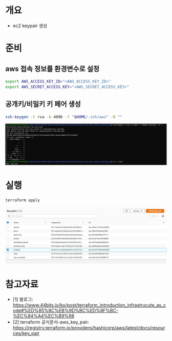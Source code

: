 # 개요
* ec2 keypair 생성

# 준비
## aws 접속 정보를 환경변수로 설정
```sh
export AWS_ACCESS_KEY_ID="<AWS_ACCESS_KEY_ID>"
export AWS_SECRET_ACCESS_KEY="<AWS_SECRET_ACCESS_KEY>"
```

## 공개키/비밀키 키 페어 생성
```sh
ssh-keygen -t rsa -b 4096 -f "$HOME/.ssh/aws" -N ""
```

![](imgs/create_keypair.jpg)


# 실행
```sh
terraform apply
```

![](imgs/result.jpg)

# 참고자료
* [1] 블로그: https://www.44bits.io/ko/post/terraform_introduction_infrastrucute_as_code#%ED%85%8C%EB%9D%BC%ED%8F%BC-%EC%84%A4%EC%B9%98
* [2] terraform 공식문서-aws_key_pair: https://registry.terraform.io/providers/hashicorp/aws/latest/docs/resources/key_pair